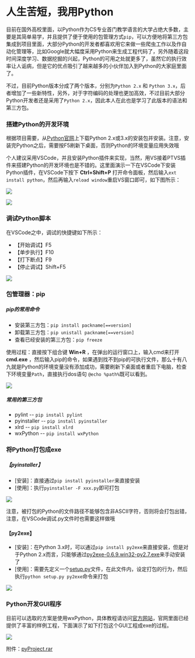 # 人生苦短，我用Python
目前在国外高校里面，以Python作为CS专业首门教学语言的大学占绝大多数，主要是其简单易学，并且提供了便于使用的包管理方式`pip`，可以方便地将第三方包集成到项目里面，大部分Python的开发者都喜欢用它来做一些爬虫工作以及作自动化管理等，比如Google就大幅度采用Python来生成工程代码了，另外随着这段时间深度学习、数据挖掘的兴起，Python的可用之处就更多了，虽然它的执行效率让人诟病，但是它的优点吸引了越来越多的小伙伴加入到Python的大家庭里面了。

不过，目前Python版本分成了两个版本，分别为`Python 2.x` 和 `Python 3.x`，后者增加了一些新特性，另外，对于字符编码的处理也更加高效，不过目前大部分Python开发者还是采用了`Python 2.x`，因此本人在此也是学习了此版本的语法和第三方包。

### 搭建Python的开发环境
根据项目需要，从[Python官网](https://www.python.org/)上下载Python 2.x或3.x的安装包并安装。注意，安装完Python之后，需要按F5刷新下桌面，否则Python的环境变量应用失效哦

个人建议采用VSCode，并且安装Python插件来实现，当然，用VS接着PTVS插件来搭建Python的开发环境也是不错的。这里面演示一下在VSCode下安装Python插件，在VSCode下按下 **Ctrl+Shift+P** 打开命令面板，然后输入`ext install python`，然后再输入`reload window`重启VS窗口即可，如下图所示：

![](assets/002/1.安装Python.gif)  

![](assets/002/2.在VSCode中安装Python插件.gif)  

### 调试Python脚本
在VSCode之中，调试的快捷键如下所示：
 - 【开始调试】F5
 - 【单步执行】F10
 - 【打下断点】F9
 - 【停止调试】Shift+F5

![](assets/002/4.在VSCode中调试Python.gif)  

### 包管理器：pip
##### pip的常用命令
 - 安装第三方包：`pip install packname[==version]`
 - 卸载第三方包：`pip unistall packname[==version]`
 - 查看已经安装的第三方包：`pip freeze`

使用过程：直接按下组合键 **Win+R** ，在弹出的运行窗口上，输入cmd来打开 **cmd.exe** ，然后输入pip的命令，如果遇到找不到pip的可执行文件，那么十有八九就是Python的环境变量没有添加成功，需要刷新下桌面或者重启下电脑，检查下环境变量`Path`，直接执行dos语句 `@echo %path%`既可以看到。

![](assets/002/3.安装pylint.gif)

##### 常用的第三方包
 - pylint -- `pip install pylint`
 - pyinstaller -- `pip install pyinstaller`
 - xlrd -- `pip install xlrd`
 - wxPython -- `pip install wxPython`

### 将Python打包成exe
##### 【pyinstaller】
 - [安装]：直接通过`pip install pyinstaller`来直接安装
 - [使用]：执行`pyinstaller -F xxx.py`即可打包

![](assets/002/5.安装pyinstaller并使用.gif)  

注意，被打包的Python的文件路径不能够包含非ASCII字符，否则将会打包出错，注意，在VSCode调试.py文件时也需要这样做哦

#### 【py2exe】
 - [安装]：在Python 3.x时，可以通过`pip install py2exe`来直接安装，但是对于Python 2.x而言，只能够通过[py2exe-0.6.9.win32-py2.7.exe](assets/002/py2exe-0.6.9.win32-py2.7.exe)来手动安装了
 - [使用]：需要先定义一个[setup.py](assets/002/setup.py)文件，在此文件内，设定打包的行为，然后执行`python setup.py py2exe`命令来打包

![](assets/002/6.安装py2exe并使用.gif)

### Python开发GUI程序
目前可以选取的方案是使用wxPython，具体教程请访问[官方网站](http://www.wxpython.org)，官网里面已经提供了丰富的样例工程，下面演示了如下打包这个GUI工程成exe的过程。

![](assets/002/7.安装wxPython并使用.gif)

附件：[pyProject.rar](assets/002/pyProject.rar)
